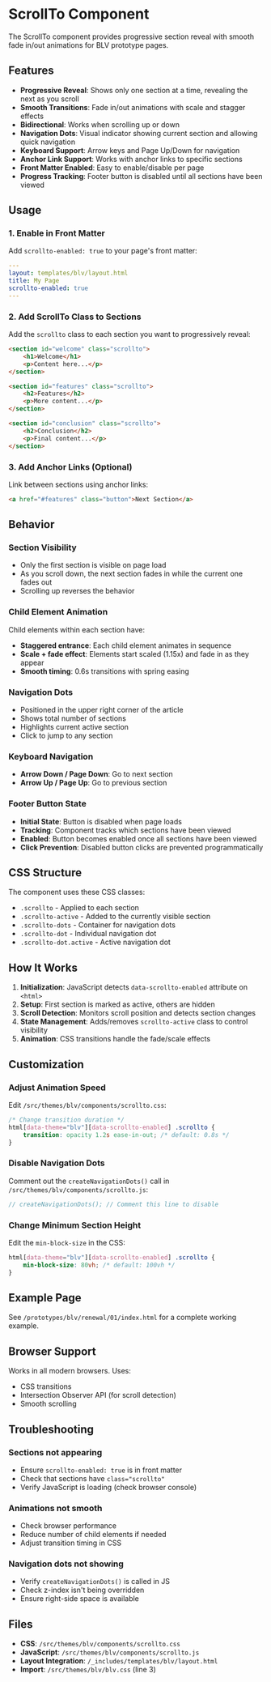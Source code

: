 # ScrollTo Component

The ScrollTo component provides progressive section reveal with smooth fade in/out animations for BLV prototype pages.

## Features

- **Progressive Reveal**: Shows only one section at a time, revealing the next as you scroll
- **Smooth Transitions**: Fade in/out animations with scale and stagger effects
- **Bidirectional**: Works when scrolling up or down
- **Navigation Dots**: Visual indicator showing current section and allowing quick navigation
- **Keyboard Support**: Arrow keys and Page Up/Down for navigation
- **Anchor Link Support**: Works with anchor links to specific sections
- **Front Matter Enabled**: Easy to enable/disable per page
- **Progress Tracking**: Footer button is disabled until all sections have been viewed

## Usage

### 1. Enable in Front Matter

Add `scrollto-enabled: true` to your page's front matter:

```yaml
---
layout: templates/blv/layout.html
title: My Page
scrollto-enabled: true
---
```

### 2. Add ScrollTo Class to Sections

Add the `scrollto` class to each section you want to progressively reveal:

```html
<section id="welcome" class="scrollto">
    <h1>Welcome</h1>
    <p>Content here...</p>
</section>

<section id="features" class="scrollto">
    <h2>Features</h2>
    <p>More content...</p>
</section>

<section id="conclusion" class="scrollto">
    <h2>Conclusion</h2>
    <p>Final content...</p>
</section>
```

### 3. Add Anchor Links (Optional)

Link between sections using anchor links:

```html
<a href="#features" class="button">Next Section</a>
```

## Behavior

### Section Visibility
- Only the first section is visible on page load
- As you scroll down, the next section fades in while the current one fades out
- Scrolling up reverses the behavior

### Child Element Animation
Child elements within each section have:
- **Staggered entrance**: Each child element animates in sequence
- **Scale + fade effect**: Elements start scaled (1.15x) and fade in as they appear
- **Smooth timing**: 0.6s transitions with spring easing

### Navigation Dots
- Positioned in the upper right corner of the article
- Shows total number of sections
- Highlights current active section
- Click to jump to any section

### Keyboard Navigation
- **Arrow Down / Page Down**: Go to next section
- **Arrow Up / Page Up**: Go to previous section

### Footer Button State
- **Initial State**: Button is disabled when page loads
- **Tracking**: Component tracks which sections have been viewed
- **Enabled**: Button becomes enabled once all sections have been viewed
- **Click Prevention**: Disabled button clicks are prevented programmatically

## CSS Structure

The component uses these CSS classes:

- `.scrollto` - Applied to each section
- `.scrollto-active` - Added to the currently visible section
- `.scrollto-dots` - Container for navigation dots
- `.scrollto-dot` - Individual navigation dot
- `.scrollto-dot.active` - Active navigation dot

## How It Works

1. **Initialization**: JavaScript detects `data-scrollto-enabled` attribute on `<html>`
2. **Setup**: First section is marked as active, others are hidden
3. **Scroll Detection**: Monitors scroll position and detects section changes
4. **State Management**: Adds/removes `scrollto-active` class to control visibility
5. **Animation**: CSS transitions handle the fade/scale effects

## Customization

### Adjust Animation Speed

Edit `/src/themes/blv/components/scrollto.css`:

```css
/* Change transition duration */
html[data-theme="blv"][data-scrollto-enabled] .scrollto {
    transition: opacity 1.2s ease-in-out; /* default: 0.8s */
}
```

### Disable Navigation Dots

Comment out the `createNavigationDots()` call in `/src/themes/blv/components/scrollto.js`:

```javascript
// createNavigationDots(); // Comment this line to disable
```

### Change Minimum Section Height

Edit the `min-block-size` in the CSS:

```css
html[data-theme="blv"][data-scrollto-enabled] .scrollto {
    min-block-size: 80vh; /* default: 100vh */
}
```

## Example Page

See `/prototypes/blv/renewal/01/index.html` for a complete working example.

## Browser Support

Works in all modern browsers. Uses:
- CSS transitions
- Intersection Observer API (for scroll detection)
- Smooth scrolling

## Troubleshooting

### Sections not appearing
- Ensure `scrollto-enabled: true` is in front matter
- Check that sections have `class="scrollto"`
- Verify JavaScript is loading (check browser console)

### Animations not smooth
- Check browser performance
- Reduce number of child elements if needed
- Adjust transition timing in CSS

### Navigation dots not showing
- Verify `createNavigationDots()` is called in JS
- Check z-index isn't being overridden
- Ensure right-side space is available

## Files

- **CSS**: `/src/themes/blv/components/scrollto.css`
- **JavaScript**: `/src/themes/blv/components/scrollto.js`
- **Layout Integration**: `/_includes/templates/blv/layout.html`
- **Import**: `/src/themes/blv/blv.css` (line 3)

